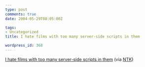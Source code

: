```yaml
---
type: post
comments: true
date: 2004-05-29T08:05:00Z

tags:
- Uncategorized
title: I hate films with too many server-side scripts in them

wordpress_id: 368
---
```


[I hate films with too many server-side scripts in them](http://www.ntk.net/2004/05/28/dohcgi.gif) (via [NTK](http://www.ntk.net))
